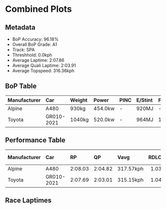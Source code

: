 # Combined Plots

## Metadata

- BoP Accuracy: 96.18%
- Overall BoP Grade: A1
- Track: SPA
- Threshhold: 0.0kph
- Average Laptime: 2:07.86
- Average Quali Laptime: 2:03.91
- Average Topspeed: 316.36kph

## BoP Table
| Manufacturer   | Car        | Weight   | Power   | PINC   | E/Stint   | FDS    | RDP    | QDP     | TDP    |
|:---------------|:-----------|:---------|:--------|:-------|:----------|:-------|:-------|:--------|:-------|
| Alpine         | A480       | 930kg    | 454.0kw | -      | 920MJ     | -      | 52.47% | 100.00% | 52.94% |
| Toyota         | GR010-2021 | 1040kg   | 520.0kw | -      | 964MJ     | 150kph | 53.87% | 33.33%  | 40.30% |

## Performance Table
| Manufacturer   | Car        | RP      | QP      | Vavg      |   RDLC | BOP-Grade   | Match   |
|:---------------|:-----------|:--------|:--------|:----------|-------:|:------------|:--------|
| Alpine         | A480       | 2:08.03 | 2:04.82 | 317.57kph |   1.03 | +A2         | 92.94%  |
| Toyota         | GR010-2021 | 2:07.69 | 2:03.01 | 315.15kph |   1.04 | ~A1         | 99.43%  |

## Race Laptimes
<div>                        <script type="text/javascript">window.PlotlyConfig = {MathJaxConfig: 'local'};</script>
        <script charset="utf-8" src="https://cdn.plot.ly/plotly-3.0.1.min.js"></script>                <div id="b979cd6a-31c7-45ff-bd62-7aa6835cbcfc" class="plotly-graph-div" style="height:100%; width:100%;"></div>            <script type="text/javascript">                window.PLOTLYENV=window.PLOTLYENV || {};                                if (document.getElementById("b979cd6a-31c7-45ff-bd62-7aa6835cbcfc")) {                    Plotly.newPlot(                        "b979cd6a-31c7-45ff-bd62-7aa6835cbcfc",                        [{"box":{"visible":true},"line":{"color":"rgb(128,181,255)"},"name":"A480","points":false,"y":[127.22076384513527,126.32719652421761,126.3948451236543,126.90069509854668,127.74579775121116,127.68016851295168,127.75993327945166,127.5367938693694,127.92854993774912,128.67369421214147,127.84676581007191,127.84171740712888,128.45156448264783,127.68925563824915,128.85947544044524,127.74175902885673,127.39442890637575,128.26679293493265,128.80394300807183,128.0073050236605,128.89582394163511,127.97903396717949,127.89422079773648,128.289005907882,128.31121888083138,128.180970084901,127.78820433593268,128.2859768661162,126.18887028357838,126.60687804726189,127.3590900857745,127.31365445928715,128.52123244326174,127.54285195290105,127.38736114225549,128.5949391262301,128.71610079686297,127.57213268997067,127.69329436060357,128.22842507256556,128.55455190268577,128.22741539197696,128.72316856098325,127.86090133831243,127.34495455753398,127.68622659648332,127.98913077306557,128.8372624674959,128.528300207382,128.44853544088198,128.90087234457818,128.75345897864148,128.62220050212247,128.67470389273007,128.58787136210984,128.0749536230972,128.55051318033134,128.4121869396921,126.03035043116701,127.1197957862745,127.54689067525548,128.3162672837744,128.93621116517943,128.8675528851541,128.82918502278702,128.98265647225537,128.15370870900858,128.10625372134405,128.18197976548961,128.80192364689464,128.75547833981867,128.2920349496478,127.26115106867955,126.9431016832682,127.73267190355926,128.74033313098957,127.48429047876182,127.86695942184407,127.88311431126178,128.45661288559086,128.60402625152756,128.0577890530909,128.21529922491365,128.91702723399587,128.4929613867807],"type":"violin"},{"box":{"visible":true},"line":{"color":"rgb(166,8,0)"},"name":"GR010-2021","points":false,"y":[126.56548114312898,126.26358664713533,126.46956148721127,127.07032143743274,126.84213362440744,126.94714040562262,127.4287580463884,127.95985003599596,128.25871549022378,127.46207750581245,127.15210556510993,128.3667513132048,127.7094492500213,127.70843956943268,127.0783988821416,127.28942212516057,127.6286748029327,127.89523047832508,128.17188295960352,128.16986359842633,127.74074934826812,128.14966998665417,128.5585906250402,128.48387426148324,128.74841057569841,128.68076197626172,127.53275514701498,127.01276964388211,126.71996227318593,127.81748507300229,127.55496811996434,126.89160797324921,126.83809490205302,127.47419367287574,127.11373770274285,127.27831563868588,128.09514723486936,127.856862615958,127.94167578540102,127.61756831645802,127.80637858652761,128.55152286091996,127.35606104400867,127.24196713749602,127.45097101933777,127.62261671940105,128.58181327857818,128.0042759818947,128.52628084620477,128.14361190312252,128.07798266486304,128.58888104269843,128.63532634977437,128.10423436016683,128.44247735735036,128.13957318076808,128.39300300850857,128.0608180948567,128.41622566204654,128.43137087087567,126.81588192910364,126.59981028314164,126.8502110691163,126.72097195377454,126.94714040562262,127.47924207581879,127.15008620393273,127.1995605527745,128.11635052723014,127.30557701457828,127.78921401652129,128.22741539197696,126.31810939892014,127.41058379579346,127.59939406586308,127.27124787456563,127.6418006505846,127.45097101933777,128.20116369667315,128.44550639911617,127.8457561294833,128.18601848784402,127.98913077306557,128.40410949498326,128.1951056131415,128.21630890550225,128.30415111671113,128.67167485096425,126.51600679428721,126.24036399359736,127.02084708859097,128.36069322967313,127.93460802128077,128.45560320500226,127.73973966767952,126.2332962294771,126.40393224895179,126.64423622904037,126.66442984081252,127.02690517212261,126.9713727397492,127.4287580463884,127.60141342704028,128.3415092984896,128.30516079729972,127.1470571621669,127.68622659648332,127.12989259216059,127.78315593298963,127.06022463154666,127.16321205158464,128.44449671852755,127.36009976636309,126.9188693491416,127.81445603123647,128.10726340193267,128.00124694012885,128.64340379448325,128.2920349496478,128.56868743092627,127.69531372178079,127.14099907863526,127.45400006110359,127.28235436104032,127.75993327945166,127.25105426279349,127.2672091522112,126.74419460731251,127.26317042985677,127.26115106867955,127.63170384469852,127.00065347681883,127.74478807062255,127.22379288690108,127.2258122480783,128.50103883148958,127.16826045452767,127.48429047876182,128.55354222209718,128.49901947031236,128.71912983862882,128.56868743092627,128.43036119028704,128.3808868414453,128.44853544088198,128.24155092021746,127.28740276398337,127.00267283799603,128.01437278778076,128.05677937250226,128.4747871361858,127.4560194222808,127.42572900462258,127.98610173129975,127.96388875835038,128.4495451214706,127.95480163305291,128.16279583430605,128.6504715586035,125.1297153461291,127.13797003686943,126.60182964431885,127.04306006154033,127.18239598276817,128.5969584874073,127.72964286179344,127.98206300894532,128.1971249743187,128.24256060080606,128.6110940156478,128.12442797193899,128.65451028095794,127.90128856185672,128.73629440863513],"type":"violin"}],                        {"template":{"data":{"histogram2dcontour":[{"type":"histogram2dcontour","colorbar":{"outlinewidth":0,"ticks":""},"colorscale":[[0.0,"#0d0887"],[0.1111111111111111,"#46039f"],[0.2222222222222222,"#7201a8"],[0.3333333333333333,"#9c179e"],[0.4444444444444444,"#bd3786"],[0.5555555555555556,"#d8576b"],[0.6666666666666666,"#ed7953"],[0.7777777777777778,"#fb9f3a"],[0.8888888888888888,"#fdca26"],[1.0,"#f0f921"]]}],"choropleth":[{"type":"choropleth","colorbar":{"outlinewidth":0,"ticks":""}}],"histogram2d":[{"type":"histogram2d","colorbar":{"outlinewidth":0,"ticks":""},"colorscale":[[0.0,"#0d0887"],[0.1111111111111111,"#46039f"],[0.2222222222222222,"#7201a8"],[0.3333333333333333,"#9c179e"],[0.4444444444444444,"#bd3786"],[0.5555555555555556,"#d8576b"],[0.6666666666666666,"#ed7953"],[0.7777777777777778,"#fb9f3a"],[0.8888888888888888,"#fdca26"],[1.0,"#f0f921"]]}],"heatmap":[{"type":"heatmap","colorbar":{"outlinewidth":0,"ticks":""},"colorscale":[[0.0,"#0d0887"],[0.1111111111111111,"#46039f"],[0.2222222222222222,"#7201a8"],[0.3333333333333333,"#9c179e"],[0.4444444444444444,"#bd3786"],[0.5555555555555556,"#d8576b"],[0.6666666666666666,"#ed7953"],[0.7777777777777778,"#fb9f3a"],[0.8888888888888888,"#fdca26"],[1.0,"#f0f921"]]}],"contourcarpet":[{"type":"contourcarpet","colorbar":{"outlinewidth":0,"ticks":""}}],"contour":[{"type":"contour","colorbar":{"outlinewidth":0,"ticks":""},"colorscale":[[0.0,"#0d0887"],[0.1111111111111111,"#46039f"],[0.2222222222222222,"#7201a8"],[0.3333333333333333,"#9c179e"],[0.4444444444444444,"#bd3786"],[0.5555555555555556,"#d8576b"],[0.6666666666666666,"#ed7953"],[0.7777777777777778,"#fb9f3a"],[0.8888888888888888,"#fdca26"],[1.0,"#f0f921"]]}],"surface":[{"type":"surface","colorbar":{"outlinewidth":0,"ticks":""},"colorscale":[[0.0,"#0d0887"],[0.1111111111111111,"#46039f"],[0.2222222222222222,"#7201a8"],[0.3333333333333333,"#9c179e"],[0.4444444444444444,"#bd3786"],[0.5555555555555556,"#d8576b"],[0.6666666666666666,"#ed7953"],[0.7777777777777778,"#fb9f3a"],[0.8888888888888888,"#fdca26"],[1.0,"#f0f921"]]}],"mesh3d":[{"type":"mesh3d","colorbar":{"outlinewidth":0,"ticks":""}}],"scatter":[{"fillpattern":{"fillmode":"overlay","size":10,"solidity":0.2},"type":"scatter"}],"parcoords":[{"type":"parcoords","line":{"colorbar":{"outlinewidth":0,"ticks":""}}}],"scatterpolargl":[{"type":"scatterpolargl","marker":{"colorbar":{"outlinewidth":0,"ticks":""}}}],"bar":[{"error_x":{"color":"#2a3f5f"},"error_y":{"color":"#2a3f5f"},"marker":{"line":{"color":"#E5ECF6","width":0.5},"pattern":{"fillmode":"overlay","size":10,"solidity":0.2}},"type":"bar"}],"scattergeo":[{"type":"scattergeo","marker":{"colorbar":{"outlinewidth":0,"ticks":""}}}],"scatterpolar":[{"type":"scatterpolar","marker":{"colorbar":{"outlinewidth":0,"ticks":""}}}],"histogram":[{"marker":{"pattern":{"fillmode":"overlay","size":10,"solidity":0.2}},"type":"histogram"}],"scattergl":[{"type":"scattergl","marker":{"colorbar":{"outlinewidth":0,"ticks":""}}}],"scatter3d":[{"type":"scatter3d","line":{"colorbar":{"outlinewidth":0,"ticks":""}},"marker":{"colorbar":{"outlinewidth":0,"ticks":""}}}],"scattermap":[{"type":"scattermap","marker":{"colorbar":{"outlinewidth":0,"ticks":""}}}],"scattermapbox":[{"type":"scattermapbox","marker":{"colorbar":{"outlinewidth":0,"ticks":""}}}],"scatterternary":[{"type":"scatterternary","marker":{"colorbar":{"outlinewidth":0,"ticks":""}}}],"scattercarpet":[{"type":"scattercarpet","marker":{"colorbar":{"outlinewidth":0,"ticks":""}}}],"carpet":[{"aaxis":{"endlinecolor":"#2a3f5f","gridcolor":"white","linecolor":"white","minorgridcolor":"white","startlinecolor":"#2a3f5f"},"baxis":{"endlinecolor":"#2a3f5f","gridcolor":"white","linecolor":"white","minorgridcolor":"white","startlinecolor":"#2a3f5f"},"type":"carpet"}],"table":[{"cells":{"fill":{"color":"#EBF0F8"},"line":{"color":"white"}},"header":{"fill":{"color":"#C8D4E3"},"line":{"color":"white"}},"type":"table"}],"barpolar":[{"marker":{"line":{"color":"#E5ECF6","width":0.5},"pattern":{"fillmode":"overlay","size":10,"solidity":0.2}},"type":"barpolar"}],"pie":[{"automargin":true,"type":"pie"}]},"layout":{"autotypenumbers":"strict","colorway":["#636efa","#EF553B","#00cc96","#ab63fa","#FFA15A","#19d3f3","#FF6692","#B6E880","#FF97FF","#FECB52"],"font":{"color":"#2a3f5f"},"hovermode":"closest","hoverlabel":{"align":"left"},"paper_bgcolor":"white","plot_bgcolor":"#E5ECF6","polar":{"bgcolor":"#E5ECF6","angularaxis":{"gridcolor":"white","linecolor":"white","ticks":""},"radialaxis":{"gridcolor":"white","linecolor":"white","ticks":""}},"ternary":{"bgcolor":"#E5ECF6","aaxis":{"gridcolor":"white","linecolor":"white","ticks":""},"baxis":{"gridcolor":"white","linecolor":"white","ticks":""},"caxis":{"gridcolor":"white","linecolor":"white","ticks":""}},"coloraxis":{"colorbar":{"outlinewidth":0,"ticks":""}},"colorscale":{"sequential":[[0.0,"#0d0887"],[0.1111111111111111,"#46039f"],[0.2222222222222222,"#7201a8"],[0.3333333333333333,"#9c179e"],[0.4444444444444444,"#bd3786"],[0.5555555555555556,"#d8576b"],[0.6666666666666666,"#ed7953"],[0.7777777777777778,"#fb9f3a"],[0.8888888888888888,"#fdca26"],[1.0,"#f0f921"]],"sequentialminus":[[0.0,"#0d0887"],[0.1111111111111111,"#46039f"],[0.2222222222222222,"#7201a8"],[0.3333333333333333,"#9c179e"],[0.4444444444444444,"#bd3786"],[0.5555555555555556,"#d8576b"],[0.6666666666666666,"#ed7953"],[0.7777777777777778,"#fb9f3a"],[0.8888888888888888,"#fdca26"],[1.0,"#f0f921"]],"diverging":[[0,"#8e0152"],[0.1,"#c51b7d"],[0.2,"#de77ae"],[0.3,"#f1b6da"],[0.4,"#fde0ef"],[0.5,"#f7f7f7"],[0.6,"#e6f5d0"],[0.7,"#b8e186"],[0.8,"#7fbc41"],[0.9,"#4d9221"],[1,"#276419"]]},"xaxis":{"gridcolor":"white","linecolor":"white","ticks":"","title":{"standoff":15},"zerolinecolor":"white","automargin":true,"zerolinewidth":2},"yaxis":{"gridcolor":"white","linecolor":"white","ticks":"","title":{"standoff":15},"zerolinecolor":"white","automargin":true,"zerolinewidth":2},"scene":{"xaxis":{"backgroundcolor":"#E5ECF6","gridcolor":"white","linecolor":"white","showbackground":true,"ticks":"","zerolinecolor":"white","gridwidth":2},"yaxis":{"backgroundcolor":"#E5ECF6","gridcolor":"white","linecolor":"white","showbackground":true,"ticks":"","zerolinecolor":"white","gridwidth":2},"zaxis":{"backgroundcolor":"#E5ECF6","gridcolor":"white","linecolor":"white","showbackground":true,"ticks":"","zerolinecolor":"white","gridwidth":2}},"shapedefaults":{"line":{"color":"#2a3f5f"}},"annotationdefaults":{"arrowcolor":"#2a3f5f","arrowhead":0,"arrowwidth":1},"geo":{"bgcolor":"white","landcolor":"#E5ECF6","subunitcolor":"white","showland":true,"showlakes":true,"lakecolor":"white"},"title":{"x":0.05},"mapbox":{"style":"light"}}},"xaxis":{"showticklabels":false,"title":{}}},                        {"responsive": true}                    )                };            </script>        </div>

## Quali Laptimes
<div>                        <script type="text/javascript">window.PlotlyConfig = {MathJaxConfig: 'local'};</script>
        <script charset="utf-8" src="https://cdn.plot.ly/plotly-3.0.1.min.js"></script>                <div id="828a1e80-a9ad-4364-a768-5d03337b4fa9" class="plotly-graph-div" style="height:100%; width:100%;"></div>            <script type="text/javascript">                window.PLOTLYENV=window.PLOTLYENV || {};                                if (document.getElementById("828a1e80-a9ad-4364-a768-5d03337b4fa9")) {                    Plotly.newPlot(                        "828a1e80-a9ad-4364-a768-5d03337b4fa9",                        [{"box":{"visible":true},"line":{"color":"rgb(128,181,255)"},"name":"A480","points":false,"y":[122.65199999999999],"type":"violin"},{"box":{"visible":true},"line":{"color":"rgb(166,8,0)"},"name":"GR010-2021","points":false,"y":[120.747],"type":"violin"}],                        {"template":{"data":{"histogram2dcontour":[{"type":"histogram2dcontour","colorbar":{"outlinewidth":0,"ticks":""},"colorscale":[[0.0,"#0d0887"],[0.1111111111111111,"#46039f"],[0.2222222222222222,"#7201a8"],[0.3333333333333333,"#9c179e"],[0.4444444444444444,"#bd3786"],[0.5555555555555556,"#d8576b"],[0.6666666666666666,"#ed7953"],[0.7777777777777778,"#fb9f3a"],[0.8888888888888888,"#fdca26"],[1.0,"#f0f921"]]}],"choropleth":[{"type":"choropleth","colorbar":{"outlinewidth":0,"ticks":""}}],"histogram2d":[{"type":"histogram2d","colorbar":{"outlinewidth":0,"ticks":""},"colorscale":[[0.0,"#0d0887"],[0.1111111111111111,"#46039f"],[0.2222222222222222,"#7201a8"],[0.3333333333333333,"#9c179e"],[0.4444444444444444,"#bd3786"],[0.5555555555555556,"#d8576b"],[0.6666666666666666,"#ed7953"],[0.7777777777777778,"#fb9f3a"],[0.8888888888888888,"#fdca26"],[1.0,"#f0f921"]]}],"heatmap":[{"type":"heatmap","colorbar":{"outlinewidth":0,"ticks":""},"colorscale":[[0.0,"#0d0887"],[0.1111111111111111,"#46039f"],[0.2222222222222222,"#7201a8"],[0.3333333333333333,"#9c179e"],[0.4444444444444444,"#bd3786"],[0.5555555555555556,"#d8576b"],[0.6666666666666666,"#ed7953"],[0.7777777777777778,"#fb9f3a"],[0.8888888888888888,"#fdca26"],[1.0,"#f0f921"]]}],"contourcarpet":[{"type":"contourcarpet","colorbar":{"outlinewidth":0,"ticks":""}}],"contour":[{"type":"contour","colorbar":{"outlinewidth":0,"ticks":""},"colorscale":[[0.0,"#0d0887"],[0.1111111111111111,"#46039f"],[0.2222222222222222,"#7201a8"],[0.3333333333333333,"#9c179e"],[0.4444444444444444,"#bd3786"],[0.5555555555555556,"#d8576b"],[0.6666666666666666,"#ed7953"],[0.7777777777777778,"#fb9f3a"],[0.8888888888888888,"#fdca26"],[1.0,"#f0f921"]]}],"surface":[{"type":"surface","colorbar":{"outlinewidth":0,"ticks":""},"colorscale":[[0.0,"#0d0887"],[0.1111111111111111,"#46039f"],[0.2222222222222222,"#7201a8"],[0.3333333333333333,"#9c179e"],[0.4444444444444444,"#bd3786"],[0.5555555555555556,"#d8576b"],[0.6666666666666666,"#ed7953"],[0.7777777777777778,"#fb9f3a"],[0.8888888888888888,"#fdca26"],[1.0,"#f0f921"]]}],"mesh3d":[{"type":"mesh3d","colorbar":{"outlinewidth":0,"ticks":""}}],"scatter":[{"fillpattern":{"fillmode":"overlay","size":10,"solidity":0.2},"type":"scatter"}],"parcoords":[{"type":"parcoords","line":{"colorbar":{"outlinewidth":0,"ticks":""}}}],"scatterpolargl":[{"type":"scatterpolargl","marker":{"colorbar":{"outlinewidth":0,"ticks":""}}}],"bar":[{"error_x":{"color":"#2a3f5f"},"error_y":{"color":"#2a3f5f"},"marker":{"line":{"color":"#E5ECF6","width":0.5},"pattern":{"fillmode":"overlay","size":10,"solidity":0.2}},"type":"bar"}],"scattergeo":[{"type":"scattergeo","marker":{"colorbar":{"outlinewidth":0,"ticks":""}}}],"scatterpolar":[{"type":"scatterpolar","marker":{"colorbar":{"outlinewidth":0,"ticks":""}}}],"histogram":[{"marker":{"pattern":{"fillmode":"overlay","size":10,"solidity":0.2}},"type":"histogram"}],"scattergl":[{"type":"scattergl","marker":{"colorbar":{"outlinewidth":0,"ticks":""}}}],"scatter3d":[{"type":"scatter3d","line":{"colorbar":{"outlinewidth":0,"ticks":""}},"marker":{"colorbar":{"outlinewidth":0,"ticks":""}}}],"scattermap":[{"type":"scattermap","marker":{"colorbar":{"outlinewidth":0,"ticks":""}}}],"scattermapbox":[{"type":"scattermapbox","marker":{"colorbar":{"outlinewidth":0,"ticks":""}}}],"scatterternary":[{"type":"scatterternary","marker":{"colorbar":{"outlinewidth":0,"ticks":""}}}],"scattercarpet":[{"type":"scattercarpet","marker":{"colorbar":{"outlinewidth":0,"ticks":""}}}],"carpet":[{"aaxis":{"endlinecolor":"#2a3f5f","gridcolor":"white","linecolor":"white","minorgridcolor":"white","startlinecolor":"#2a3f5f"},"baxis":{"endlinecolor":"#2a3f5f","gridcolor":"white","linecolor":"white","minorgridcolor":"white","startlinecolor":"#2a3f5f"},"type":"carpet"}],"table":[{"cells":{"fill":{"color":"#EBF0F8"},"line":{"color":"white"}},"header":{"fill":{"color":"#C8D4E3"},"line":{"color":"white"}},"type":"table"}],"barpolar":[{"marker":{"line":{"color":"#E5ECF6","width":0.5},"pattern":{"fillmode":"overlay","size":10,"solidity":0.2}},"type":"barpolar"}],"pie":[{"automargin":true,"type":"pie"}]},"layout":{"autotypenumbers":"strict","colorway":["#636efa","#EF553B","#00cc96","#ab63fa","#FFA15A","#19d3f3","#FF6692","#B6E880","#FF97FF","#FECB52"],"font":{"color":"#2a3f5f"},"hovermode":"closest","hoverlabel":{"align":"left"},"paper_bgcolor":"white","plot_bgcolor":"#E5ECF6","polar":{"bgcolor":"#E5ECF6","angularaxis":{"gridcolor":"white","linecolor":"white","ticks":""},"radialaxis":{"gridcolor":"white","linecolor":"white","ticks":""}},"ternary":{"bgcolor":"#E5ECF6","aaxis":{"gridcolor":"white","linecolor":"white","ticks":""},"baxis":{"gridcolor":"white","linecolor":"white","ticks":""},"caxis":{"gridcolor":"white","linecolor":"white","ticks":""}},"coloraxis":{"colorbar":{"outlinewidth":0,"ticks":""}},"colorscale":{"sequential":[[0.0,"#0d0887"],[0.1111111111111111,"#46039f"],[0.2222222222222222,"#7201a8"],[0.3333333333333333,"#9c179e"],[0.4444444444444444,"#bd3786"],[0.5555555555555556,"#d8576b"],[0.6666666666666666,"#ed7953"],[0.7777777777777778,"#fb9f3a"],[0.8888888888888888,"#fdca26"],[1.0,"#f0f921"]],"sequentialminus":[[0.0,"#0d0887"],[0.1111111111111111,"#46039f"],[0.2222222222222222,"#7201a8"],[0.3333333333333333,"#9c179e"],[0.4444444444444444,"#bd3786"],[0.5555555555555556,"#d8576b"],[0.6666666666666666,"#ed7953"],[0.7777777777777778,"#fb9f3a"],[0.8888888888888888,"#fdca26"],[1.0,"#f0f921"]],"diverging":[[0,"#8e0152"],[0.1,"#c51b7d"],[0.2,"#de77ae"],[0.3,"#f1b6da"],[0.4,"#fde0ef"],[0.5,"#f7f7f7"],[0.6,"#e6f5d0"],[0.7,"#b8e186"],[0.8,"#7fbc41"],[0.9,"#4d9221"],[1,"#276419"]]},"xaxis":{"gridcolor":"white","linecolor":"white","ticks":"","title":{"standoff":15},"zerolinecolor":"white","automargin":true,"zerolinewidth":2},"yaxis":{"gridcolor":"white","linecolor":"white","ticks":"","title":{"standoff":15},"zerolinecolor":"white","automargin":true,"zerolinewidth":2},"scene":{"xaxis":{"backgroundcolor":"#E5ECF6","gridcolor":"white","linecolor":"white","showbackground":true,"ticks":"","zerolinecolor":"white","gridwidth":2},"yaxis":{"backgroundcolor":"#E5ECF6","gridcolor":"white","linecolor":"white","showbackground":true,"ticks":"","zerolinecolor":"white","gridwidth":2},"zaxis":{"backgroundcolor":"#E5ECF6","gridcolor":"white","linecolor":"white","showbackground":true,"ticks":"","zerolinecolor":"white","gridwidth":2}},"shapedefaults":{"line":{"color":"#2a3f5f"}},"annotationdefaults":{"arrowcolor":"#2a3f5f","arrowhead":0,"arrowwidth":1},"geo":{"bgcolor":"white","landcolor":"#E5ECF6","subunitcolor":"white","showland":true,"showlakes":true,"lakecolor":"white"},"title":{"x":0.05},"mapbox":{"style":"light"}}},"xaxis":{"showticklabels":false,"title":{}}},                        {"responsive": true}                    )                };            </script>        </div>

## Topspeeds
<div>                        <script type="text/javascript">window.PlotlyConfig = {MathJaxConfig: 'local'};</script>
        <script charset="utf-8" src="https://cdn.plot.ly/plotly-3.0.1.min.js"></script>                <div id="477e63cd-111e-458c-8792-c88acf3ab459" class="plotly-graph-div" style="height:100%; width:100%;"></div>            <script type="text/javascript">                window.PLOTLYENV=window.PLOTLYENV || {};                                if (document.getElementById("477e63cd-111e-458c-8792-c88acf3ab459")) {                    Plotly.newPlot(                        "477e63cd-111e-458c-8792-c88acf3ab459",                        [{"box":{"visible":true},"line":{"color":"rgb(128,181,255)"},"name":"A480","points":false,"y":[317.5947819258335,315.84068468972595,319.4520613523004,316.76932440295934,316.76932440295934,318.52342163906695,315.84068468972595,314.9120449764925,316.76932440295934,317.5947819258335,320.3807010655338,316.76932440295934,318.52342163906695,314.9120449764925,318.52342163906695,316.76932440295934,320.3807010655338,317.5947819258335,317.5947819258335,316.76932440295934,315.84068468972595,315.84068468972595,317.5947819258335,319.4520613523004,318.52342163906695,316.76932440295934,317.5947819258335,318.52342163906695,318.52342163906695,317.5947819258335,319.4520613523004,319.4520613523004,316.76932440295934,314.9120449764925,316.76932440295934,318.52342163906695,317.5947819258335,318.52342163906695,317.5947819258335,316.76932440295934,315.84068468972595,317.5947819258335,320.3807010655338,317.5947819258335,316.76932440295934,317.5947819258335,316.76932440295934,317.5947819258335,318.52342163906695,319.4520613523004,318.52342163906695,318.52342163906695,317.5947819258335,317.5947819258335,317.5947819258335,317.5947819258335,317.5947819258335,315.84068468972595,319.4520613523004,316.76932440295934,318.52342163906695,317.5947819258335,316.76932440295934,317.5947819258335,314.9120449764925,318.52342163906695,314.9120449764925,317.5947819258335,318.52342163906695,317.5947819258335,317.5947819258335,315.84068468972595,316.76932440295934,316.76932440295934,316.76932440295934,318.52342163906695,320.3807010655338,318.52342163906695,319.4520613523004,319.4520613523004,320.3807010655338,321.3093407787672,315.84068468972595,317.5947819258335,318.52342163906695,316.76932440295934,315.84068468972595,314.9120449764925,314.9120449764925,316.76932440295934],"type":"violin"},{"box":{"visible":true},"line":{"color":"rgb(166,8,0)"},"name":"GR010-2021","points":false,"y":[312.3324902175107,312.3324902175107,314.9120449764925,314.0865874536183,314.9120449764925,312.3324902175107,314.0865874536183,314.9120449764925,315.84068468972595,314.0865874536183,316.76932440295934,317.5947819258335,317.5947819258335,317.5947819258335,318.52342163906695,317.5947819258335,314.9120449764925,316.76932440295934,315.84068468972595,315.84068468972595,316.76932440295934,314.9120449764925,313.1579477403849,314.9120449764925,314.9120449764925,315.84068468972595,315.84068468972595,314.9120449764925,315.84068468972595,316.76932440295934,312.3324902175107,314.0865874536183,315.84068468972595,314.9120449764925,314.9120449764925,312.3324902175107,314.9120449764925,313.1579477403849,314.0865874536183,314.0865874536183,314.0865874536183,314.0865874536183,316.76932440295934,315.84068468972595,315.84068468972595,315.84068468972595,317.5947819258335,316.76932440295934,313.1579477403849,317.5947819258335,314.9120449764925,314.9120449764925,313.1579477403849,313.1579477403849,315.84068468972595,314.0865874536183,315.84068468972595,312.3324902175107,312.3324902175107,316.76932440295934,314.9120449764925,318.52342163906695,315.84068468972595,315.84068468972595,315.84068468972595,312.3324902175107,314.0865874536183,314.9120449764925,317.5947819258335,314.0865874536183,316.76932440295934,317.5947819258335,312.3324902175107,312.3324902175107,312.3324902175107,314.0865874536183,317.5947819258335,314.9120449764925,314.0865874536183,314.0865874536183,314.9120449764925,313.1579477403849,314.0865874536183,318.52342163906695,314.0865874536183,312.3324902175107,314.0865874536183,315.84068468972595,314.0865874536183,314.9120449764925,316.76932440295934,313.1579477403849,314.0865874536183,313.1579477403849,317.5947819258335,315.84068468972595,314.9120449764925,315.84068468972595,312.3324902175107,314.0865874536183,312.3324902175107,313.1579477403849,313.1579477403849,313.1579477403849,313.1579477403849,312.3324902175107,312.3324902175107,314.0865874536183,314.0865874536183,315.84068468972595,317.5947819258335,317.5947819258335,316.76932440295934,317.5947819258335,314.9120449764925,315.84068468972595,315.84068468972595,316.76932440295934,316.76932440295934,314.0865874536183,315.84068468972595,318.52342163906695,312.3324902175107,316.76932440295934,314.9120449764925,313.1579477403849,317.5947819258335,317.5947819258335,318.52342163906695,318.52342163906695,313.1579477403849,317.5947819258335,317.5947819258335,318.52342163906695,318.52342163906695],"type":"violin"}],                        {"template":{"data":{"histogram2dcontour":[{"type":"histogram2dcontour","colorbar":{"outlinewidth":0,"ticks":""},"colorscale":[[0.0,"#0d0887"],[0.1111111111111111,"#46039f"],[0.2222222222222222,"#7201a8"],[0.3333333333333333,"#9c179e"],[0.4444444444444444,"#bd3786"],[0.5555555555555556,"#d8576b"],[0.6666666666666666,"#ed7953"],[0.7777777777777778,"#fb9f3a"],[0.8888888888888888,"#fdca26"],[1.0,"#f0f921"]]}],"choropleth":[{"type":"choropleth","colorbar":{"outlinewidth":0,"ticks":""}}],"histogram2d":[{"type":"histogram2d","colorbar":{"outlinewidth":0,"ticks":""},"colorscale":[[0.0,"#0d0887"],[0.1111111111111111,"#46039f"],[0.2222222222222222,"#7201a8"],[0.3333333333333333,"#9c179e"],[0.4444444444444444,"#bd3786"],[0.5555555555555556,"#d8576b"],[0.6666666666666666,"#ed7953"],[0.7777777777777778,"#fb9f3a"],[0.8888888888888888,"#fdca26"],[1.0,"#f0f921"]]}],"heatmap":[{"type":"heatmap","colorbar":{"outlinewidth":0,"ticks":""},"colorscale":[[0.0,"#0d0887"],[0.1111111111111111,"#46039f"],[0.2222222222222222,"#7201a8"],[0.3333333333333333,"#9c179e"],[0.4444444444444444,"#bd3786"],[0.5555555555555556,"#d8576b"],[0.6666666666666666,"#ed7953"],[0.7777777777777778,"#fb9f3a"],[0.8888888888888888,"#fdca26"],[1.0,"#f0f921"]]}],"contourcarpet":[{"type":"contourcarpet","colorbar":{"outlinewidth":0,"ticks":""}}],"contour":[{"type":"contour","colorbar":{"outlinewidth":0,"ticks":""},"colorscale":[[0.0,"#0d0887"],[0.1111111111111111,"#46039f"],[0.2222222222222222,"#7201a8"],[0.3333333333333333,"#9c179e"],[0.4444444444444444,"#bd3786"],[0.5555555555555556,"#d8576b"],[0.6666666666666666,"#ed7953"],[0.7777777777777778,"#fb9f3a"],[0.8888888888888888,"#fdca26"],[1.0,"#f0f921"]]}],"surface":[{"type":"surface","colorbar":{"outlinewidth":0,"ticks":""},"colorscale":[[0.0,"#0d0887"],[0.1111111111111111,"#46039f"],[0.2222222222222222,"#7201a8"],[0.3333333333333333,"#9c179e"],[0.4444444444444444,"#bd3786"],[0.5555555555555556,"#d8576b"],[0.6666666666666666,"#ed7953"],[0.7777777777777778,"#fb9f3a"],[0.8888888888888888,"#fdca26"],[1.0,"#f0f921"]]}],"mesh3d":[{"type":"mesh3d","colorbar":{"outlinewidth":0,"ticks":""}}],"scatter":[{"fillpattern":{"fillmode":"overlay","size":10,"solidity":0.2},"type":"scatter"}],"parcoords":[{"type":"parcoords","line":{"colorbar":{"outlinewidth":0,"ticks":""}}}],"scatterpolargl":[{"type":"scatterpolargl","marker":{"colorbar":{"outlinewidth":0,"ticks":""}}}],"bar":[{"error_x":{"color":"#2a3f5f"},"error_y":{"color":"#2a3f5f"},"marker":{"line":{"color":"#E5ECF6","width":0.5},"pattern":{"fillmode":"overlay","size":10,"solidity":0.2}},"type":"bar"}],"scattergeo":[{"type":"scattergeo","marker":{"colorbar":{"outlinewidth":0,"ticks":""}}}],"scatterpolar":[{"type":"scatterpolar","marker":{"colorbar":{"outlinewidth":0,"ticks":""}}}],"histogram":[{"marker":{"pattern":{"fillmode":"overlay","size":10,"solidity":0.2}},"type":"histogram"}],"scattergl":[{"type":"scattergl","marker":{"colorbar":{"outlinewidth":0,"ticks":""}}}],"scatter3d":[{"type":"scatter3d","line":{"colorbar":{"outlinewidth":0,"ticks":""}},"marker":{"colorbar":{"outlinewidth":0,"ticks":""}}}],"scattermap":[{"type":"scattermap","marker":{"colorbar":{"outlinewidth":0,"ticks":""}}}],"scattermapbox":[{"type":"scattermapbox","marker":{"colorbar":{"outlinewidth":0,"ticks":""}}}],"scatterternary":[{"type":"scatterternary","marker":{"colorbar":{"outlinewidth":0,"ticks":""}}}],"scattercarpet":[{"type":"scattercarpet","marker":{"colorbar":{"outlinewidth":0,"ticks":""}}}],"carpet":[{"aaxis":{"endlinecolor":"#2a3f5f","gridcolor":"white","linecolor":"white","minorgridcolor":"white","startlinecolor":"#2a3f5f"},"baxis":{"endlinecolor":"#2a3f5f","gridcolor":"white","linecolor":"white","minorgridcolor":"white","startlinecolor":"#2a3f5f"},"type":"carpet"}],"table":[{"cells":{"fill":{"color":"#EBF0F8"},"line":{"color":"white"}},"header":{"fill":{"color":"#C8D4E3"},"line":{"color":"white"}},"type":"table"}],"barpolar":[{"marker":{"line":{"color":"#E5ECF6","width":0.5},"pattern":{"fillmode":"overlay","size":10,"solidity":0.2}},"type":"barpolar"}],"pie":[{"automargin":true,"type":"pie"}]},"layout":{"autotypenumbers":"strict","colorway":["#636efa","#EF553B","#00cc96","#ab63fa","#FFA15A","#19d3f3","#FF6692","#B6E880","#FF97FF","#FECB52"],"font":{"color":"#2a3f5f"},"hovermode":"closest","hoverlabel":{"align":"left"},"paper_bgcolor":"white","plot_bgcolor":"#E5ECF6","polar":{"bgcolor":"#E5ECF6","angularaxis":{"gridcolor":"white","linecolor":"white","ticks":""},"radialaxis":{"gridcolor":"white","linecolor":"white","ticks":""}},"ternary":{"bgcolor":"#E5ECF6","aaxis":{"gridcolor":"white","linecolor":"white","ticks":""},"baxis":{"gridcolor":"white","linecolor":"white","ticks":""},"caxis":{"gridcolor":"white","linecolor":"white","ticks":""}},"coloraxis":{"colorbar":{"outlinewidth":0,"ticks":""}},"colorscale":{"sequential":[[0.0,"#0d0887"],[0.1111111111111111,"#46039f"],[0.2222222222222222,"#7201a8"],[0.3333333333333333,"#9c179e"],[0.4444444444444444,"#bd3786"],[0.5555555555555556,"#d8576b"],[0.6666666666666666,"#ed7953"],[0.7777777777777778,"#fb9f3a"],[0.8888888888888888,"#fdca26"],[1.0,"#f0f921"]],"sequentialminus":[[0.0,"#0d0887"],[0.1111111111111111,"#46039f"],[0.2222222222222222,"#7201a8"],[0.3333333333333333,"#9c179e"],[0.4444444444444444,"#bd3786"],[0.5555555555555556,"#d8576b"],[0.6666666666666666,"#ed7953"],[0.7777777777777778,"#fb9f3a"],[0.8888888888888888,"#fdca26"],[1.0,"#f0f921"]],"diverging":[[0,"#8e0152"],[0.1,"#c51b7d"],[0.2,"#de77ae"],[0.3,"#f1b6da"],[0.4,"#fde0ef"],[0.5,"#f7f7f7"],[0.6,"#e6f5d0"],[0.7,"#b8e186"],[0.8,"#7fbc41"],[0.9,"#4d9221"],[1,"#276419"]]},"xaxis":{"gridcolor":"white","linecolor":"white","ticks":"","title":{"standoff":15},"zerolinecolor":"white","automargin":true,"zerolinewidth":2},"yaxis":{"gridcolor":"white","linecolor":"white","ticks":"","title":{"standoff":15},"zerolinecolor":"white","automargin":true,"zerolinewidth":2},"scene":{"xaxis":{"backgroundcolor":"#E5ECF6","gridcolor":"white","linecolor":"white","showbackground":true,"ticks":"","zerolinecolor":"white","gridwidth":2},"yaxis":{"backgroundcolor":"#E5ECF6","gridcolor":"white","linecolor":"white","showbackground":true,"ticks":"","zerolinecolor":"white","gridwidth":2},"zaxis":{"backgroundcolor":"#E5ECF6","gridcolor":"white","linecolor":"white","showbackground":true,"ticks":"","zerolinecolor":"white","gridwidth":2}},"shapedefaults":{"line":{"color":"#2a3f5f"}},"annotationdefaults":{"arrowcolor":"#2a3f5f","arrowhead":0,"arrowwidth":1},"geo":{"bgcolor":"white","landcolor":"#E5ECF6","subunitcolor":"white","showland":true,"showlakes":true,"lakecolor":"white"},"title":{"x":0.05},"mapbox":{"style":"light"}}},"xaxis":{"showticklabels":false,"title":{}}},                        {"responsive": true}                    )                };            </script>        </div>

## Laptimes Lineplot
<div>                        <script type="text/javascript">window.PlotlyConfig = {MathJaxConfig: 'local'};</script>
        <script charset="utf-8" src="https://cdn.plot.ly/plotly-3.0.1.min.js"></script>                <div id="a413aace-0ac2-4b77-b3c1-a7852abc0d4a" class="plotly-graph-div" style="height:100%; width:100%;"></div>            <script type="text/javascript">                window.PLOTLYENV=window.PLOTLYENV || {};                                if (document.getElementById("a413aace-0ac2-4b77-b3c1-a7852abc0d4a")) {                    Plotly.newPlot(                        "a413aace-0ac2-4b77-b3c1-a7852abc0d4a",                        [{"line":{"color":"rgb(128,181,255)"},"name":"A480","x":{"dtype":"f8","bdata":"AAAAAAAAAADDMAzDMAzzP8MwDMMwDANAJEmSJEmSDEDDMAzDMAwTQPQ8z\u002fM8zxdAJEmSJEmSHECrqqqqqqogQMMwDMMwDCNA27Zt27ZtJUD0PM\u002fzPM8nQAzDMAzDMCpAJEmSJEmSLEA9z\u002fM8z\u002fMuQKuqqqqqqjBAt23btm3bMUDDMAzDMAwzQM\u002fzPM\u002fzPDRA27Zt27ZtNUDoeZ7neZ42QPQ8z\u002fM8zzdAAAAAAAAAOUAMwzAMwzA6QBiGYRiGYTtAJEmSJEmSPEAxDMMwDMM9QD3P8zzP8z5AJUmSJEkSQECrqqqqqqpAQDEMwzAMQ0FAt23btm3bQUA9z\u002fM8z3NCQMMwDMMwDENASZIkSZKkQ0DP8zzP8zxEQFVVVVVV1URA27Zt27ZtRUBhGIZhGAZGQOh5nud5nkZAbtu2bds2R0D0PM\u002fzPM9HQHqe53meZ0hAAAAAAAAASUCGYRiGYZhJQAzDMAzDMEpAkiRJkiTJSkAYhmEYhmFLQJ7neZ7n+UtAJEmSJEmSTECrqqqqqipNQDEMwzAMw01At23btm1bTkA9z\u002fM8z\u002fNOQMMwDMMwjE9AJUmSJEkSUEDoeZ7neV5QQKuqqqqqqlBAbtu2bdv2UEAxDMMwDENRQPQ8z\u002fM8j1FAt23btm3bUUB6nud5nidSQD3P8zzPc1JAAAAAAADAUkDDMAzDMAxTQIZhGIZhWFNASZIkSZKkU0AMwzAMw\u002fBTQM\u002fzPM\u002fzPFRAkiRJkiSJVEBVVVVVVdVUQBiGYRiGIVVA27Zt27ZtVUCe53me57lVQGEYhmEYBlZAJUmSJElSVkDoeZ7neZ5WQKuqqqqq6lZAbtu2bds2V0AxDMMwDINXQPQ8z\u002fM8z1dAt23btm0bWEB6nud5nmdYQD3P8zzPs1hAAAAAAAAAWUA="},"y":[128.98265647225537,128.93621116517943,128.91702723399587,128.90087234457818,128.89582394163511,128.8675528851541,128.85947544044524,128.8372624674959,128.82918502278702,128.80394300807183,128.80192364689464,128.75547833981867,128.75345897864148,128.74033313098957,128.72316856098325,128.71610079686297,128.67470389273007,128.67369421214147,128.62220050212247,128.60402625152756,128.5949391262301,128.58787136210984,128.55455190268577,128.55051318033134,128.528300207382,128.52123244326174,128.4929613867807,128.45661288559086,128.45156448264783,128.44853544088198,128.4121869396921,128.3162672837744,128.31121888083138,128.2920349496478,128.289005907882,128.2859768661162,128.26679293493265,128.22842507256556,128.22741539197696,128.21529922491365,128.18197976548961,128.180970084901,128.15370870900858,128.10625372134405,128.0749536230972,128.0577890530909,128.0073050236605,127.98913077306557,127.97903396717949,127.92854993774912,127.89422079773648,127.88311431126178,127.86695942184407,127.86090133831243,127.84676581007191,127.84171740712888,127.78820433593268,127.75993327945166,127.74579775121116,127.74175902885673,127.73267190355926,127.69329436060357,127.68925563824915,127.68622659648332,127.68016851295168,127.57213268997067,127.54689067525548,127.54285195290105,127.5367938693694,127.48429047876182,127.39442890637575,127.38736114225549,127.3590900857745,127.34495455753398,127.31365445928715,127.26115106867955,127.22076384513527,127.1197957862745,126.9431016832682,126.90069509854668,126.60687804726189,126.3948451236543,126.32719652421761,126.18887028357838,126.03035043116701],"type":"scatter"},{"line":{"color":"rgb(166,8,0)"},"name":"GR010-2021","x":{"dtype":"f8","bdata":"AAAAAAAAAAD5uO+WQn\u002fiP\u002fm475ZCf\u002fI\u002fdpVn4uO++z\u002f5uO+WQn8CQDenqzwTHwdAdpVn4uO+C0DawRFEWi8QQPm475ZCfxJAGLDN6SrPFEA3p6s8Ex8XQFaeiY\u002f7bhlAdpVn4uO+G0CVjEU1zA4eQNrBEURaLyBAab2AbU5XIUD5uO+WQn8iQIm0XsA2pyNAGLDN6SrPJECoqzwTH\u002fclQDenqzwTHydAx6IaZgdHKEBWnomP+24pQOaZ+LjvlipAdpVn4uO+K0AFkdYL2OYsQJWMRTXMDi5AJIi0XsA2L0DawRFEWi8wQKI\u002fyVhUwzBAab2AbU5XMUAxOziCSOsxQPm475ZCfzJAwTanqzwTM0CJtF7ANqczQFAyFtUwOzRAGLDN6SrPNEDgLYX+JGM1QKirPBMf9zVAbyn0JxmLNkA3p6s8Ex83QP8kY1ENszdAx6IaZgdHOECPINJ6Ads4QFaeiY\u002f7bjlAHhxBpPUCOkDmmfi475Y6QK4XsM3pKjtAdpVn4uO+O0A9Ex\u002f33VI8QAWR1gvY5jxAzQ6OINJ6PUCVjEU1zA4+QFwK\u002fUnGoj5AJIi0XsA2P0DsBWxzuso\u002fQNrBEURaL0BAvoBtTld5QECiP8lYVMNAQIb+JGNRDUFAab2AbU5XQUBNfNx3S6FBQDE7OIJI60FAFfqTjEU1QkD5uO+WQn9CQN13S6E\u002fyUJAwTanqzwTQ0Cl9QK2OV1DQIm0XsA2p0NAbHO6yjPxQ0BQMhbVMDtEQDTxcd8thURAGLDN6SrPRED8bin0JxlFQOAthf4kY0VAxOzgCCKtRUCoqzwTH\u002fdFQIxqmB0cQUZAbyn0JxmLRkBT6E8yFtVGQDenqzwTH0dAG2YHRxBpR0D\u002fJGNRDbNHQOPjvlsK\u002fUdAx6IaZgdHSECrYXZwBJFIQI8g0noB20hAct8thf4kSUBWnomP+25JQDpd5Zn4uElAHhxBpPUCSkAC25yu8kxKQOaZ+LjvlkpAylhUw+zgSkCuF7DN6SpLQJLWC9jmdEtAdpVn4uO+S0BZVMPs4AhMQD0TH\u002ffdUkxAIdJ6AducTEAFkdYL2OZMQOlPMhbVME1AzQ6OINJ6TUCxzekqz8RNQJWMRTXMDk5AeUuhP8lYTkBcCv1JxqJOQEDJWFTD7E5AJIi0XsA2T0AIRxBpvYBPQOwFbHO6yk9AaOLjvlsKUEDawRFEWi9QQEyhP8lYVFBAvoBtTld5UEAwYJvTVZ5QQKI\u002fyVhUw1BAFB\u002f33VLoUECG\u002fiRjUQ1RQPfdUuhPMlFAab2AbU5XUUDbnK7yTHxRQE183HdLoVFAv1sK\u002fUnGUUAxOziCSOtRQKMaZgdHEFJAFfqTjEU1UkCH2cERRFpSQPm475ZCf1JAa5gdHEGkUkDdd0uhP8lSQE9XeSY+7lJAwTanqzwTU0AzFtUwOzhTQKX1ArY5XVNAF9UwOziCU0CJtF7ANqdTQPuTjEU1zFNAbHO6yjPxU0DeUuhPMhZUQFAyFtUwO1RAwhFEWi9gVEA08XHfLYVUQKbQn2QsqlRAGLDN6SrPVECKj\u002ftuKfRUQPxuKfQnGVVAbk5XeSY+VUDgLYX+JGNVQFINs4MjiFVAxOzgCCKtVUA2zA6OINJVQKirPBMf91VAGotqmB0cVkCMapgdHEFWQP5JxqIaZlZAbyn0JxmLVkDhCCKtF7BWQFPoTzIW1VZAxcd9txT6VkA3p6s8Ex9XQKmG2cERRFdAG2YHRxBpV0CNRTXMDo5XQP8kY1ENs1dAcQSR1gvYV0Dj475bCv1XQFXD7OAIIlhAx6IaZgdHWEA5gkjrBWxYQKthdnAEkVhAHUGk9QK2WECPINJ6AdtYQAAAAAAAAFlA"},"y":[128.74841057569841,128.73629440863513,128.71912983862882,128.68076197626172,128.67167485096425,128.65451028095794,128.6504715586035,128.64340379448325,128.63532634977437,128.6110940156478,128.5969584874073,128.58888104269843,128.58181327857818,128.56868743092627,128.56868743092627,128.5585906250402,128.55354222209718,128.55152286091996,128.52628084620477,128.50103883148958,128.49901947031236,128.48387426148324,128.4747871361858,128.45560320500226,128.4495451214706,128.44853544088198,128.44550639911617,128.44449671852755,128.44247735735036,128.43137087087567,128.43036119028704,128.41622566204654,128.40410949498326,128.39300300850857,128.3808868414453,128.3667513132048,128.36069322967313,128.3415092984896,128.30516079729972,128.30415111671113,128.2920349496478,128.25871549022378,128.24256060080606,128.24155092021746,128.22741539197696,128.21630890550225,128.20116369667315,128.1971249743187,128.1951056131415,128.18601848784402,128.17188295960352,128.16986359842633,128.16279583430605,128.14966998665417,128.14361190312252,128.13957318076808,128.12442797193899,128.11635052723014,128.10726340193267,128.10423436016683,128.09514723486936,128.07798266486304,128.0608180948567,128.05677937250226,128.01437278778076,128.0042759818947,128.00124694012885,127.98913077306557,127.98610173129975,127.98206300894532,127.96388875835038,127.95985003599596,127.95480163305291,127.94167578540102,127.93460802128077,127.90128856185672,127.89523047832508,127.856862615958,127.8457561294833,127.81748507300229,127.81445603123647,127.80637858652761,127.78921401652129,127.78315593298963,127.75993327945166,127.74478807062255,127.74074934826812,127.73973966767952,127.72964286179344,127.7094492500213,127.70843956943268,127.69531372178079,127.68622659648332,127.6418006505846,127.63170384469852,127.6286748029327,127.62261671940105,127.61756831645802,127.60141342704028,127.59939406586308,127.55496811996434,127.53275514701498,127.48429047876182,127.47924207581879,127.47419367287574,127.46207750581245,127.4560194222808,127.45400006110359,127.45097101933777,127.45097101933777,127.4287580463884,127.4287580463884,127.42572900462258,127.41058379579346,127.36009976636309,127.35606104400867,127.30557701457828,127.28942212516057,127.28740276398337,127.28235436104032,127.27831563868588,127.27124787456563,127.2672091522112,127.26317042985677,127.26115106867955,127.25105426279349,127.24196713749602,127.2258122480783,127.22379288690108,127.1995605527745,127.18239598276817,127.16826045452767,127.16321205158464,127.15210556510993,127.15008620393273,127.1470571621669,127.14099907863526,127.13797003686943,127.12989259216059,127.11373770274285,127.0783988821416,127.07032143743274,127.06022463154666,127.04306006154033,127.02690517212261,127.02084708859097,127.01276964388211,127.00267283799603,127.00065347681883,126.9713727397492,126.94714040562262,126.94714040562262,126.9188693491416,126.89160797324921,126.8502110691163,126.84213362440744,126.83809490205302,126.81588192910364,126.74419460731251,126.72097195377454,126.71996227318593,126.66442984081252,126.64423622904037,126.60182964431885,126.59981028314164,126.56548114312898,126.51600679428721,126.46956148721127,126.40393224895179,126.31810939892014,126.26358664713533,126.24036399359736,126.2332962294771,125.1297153461291],"type":"scatter"}],                        {"template":{"data":{"histogram2dcontour":[{"type":"histogram2dcontour","colorbar":{"outlinewidth":0,"ticks":""},"colorscale":[[0.0,"#0d0887"],[0.1111111111111111,"#46039f"],[0.2222222222222222,"#7201a8"],[0.3333333333333333,"#9c179e"],[0.4444444444444444,"#bd3786"],[0.5555555555555556,"#d8576b"],[0.6666666666666666,"#ed7953"],[0.7777777777777778,"#fb9f3a"],[0.8888888888888888,"#fdca26"],[1.0,"#f0f921"]]}],"choropleth":[{"type":"choropleth","colorbar":{"outlinewidth":0,"ticks":""}}],"histogram2d":[{"type":"histogram2d","colorbar":{"outlinewidth":0,"ticks":""},"colorscale":[[0.0,"#0d0887"],[0.1111111111111111,"#46039f"],[0.2222222222222222,"#7201a8"],[0.3333333333333333,"#9c179e"],[0.4444444444444444,"#bd3786"],[0.5555555555555556,"#d8576b"],[0.6666666666666666,"#ed7953"],[0.7777777777777778,"#fb9f3a"],[0.8888888888888888,"#fdca26"],[1.0,"#f0f921"]]}],"heatmap":[{"type":"heatmap","colorbar":{"outlinewidth":0,"ticks":""},"colorscale":[[0.0,"#0d0887"],[0.1111111111111111,"#46039f"],[0.2222222222222222,"#7201a8"],[0.3333333333333333,"#9c179e"],[0.4444444444444444,"#bd3786"],[0.5555555555555556,"#d8576b"],[0.6666666666666666,"#ed7953"],[0.7777777777777778,"#fb9f3a"],[0.8888888888888888,"#fdca26"],[1.0,"#f0f921"]]}],"contourcarpet":[{"type":"contourcarpet","colorbar":{"outlinewidth":0,"ticks":""}}],"contour":[{"type":"contour","colorbar":{"outlinewidth":0,"ticks":""},"colorscale":[[0.0,"#0d0887"],[0.1111111111111111,"#46039f"],[0.2222222222222222,"#7201a8"],[0.3333333333333333,"#9c179e"],[0.4444444444444444,"#bd3786"],[0.5555555555555556,"#d8576b"],[0.6666666666666666,"#ed7953"],[0.7777777777777778,"#fb9f3a"],[0.8888888888888888,"#fdca26"],[1.0,"#f0f921"]]}],"surface":[{"type":"surface","colorbar":{"outlinewidth":0,"ticks":""},"colorscale":[[0.0,"#0d0887"],[0.1111111111111111,"#46039f"],[0.2222222222222222,"#7201a8"],[0.3333333333333333,"#9c179e"],[0.4444444444444444,"#bd3786"],[0.5555555555555556,"#d8576b"],[0.6666666666666666,"#ed7953"],[0.7777777777777778,"#fb9f3a"],[0.8888888888888888,"#fdca26"],[1.0,"#f0f921"]]}],"mesh3d":[{"type":"mesh3d","colorbar":{"outlinewidth":0,"ticks":""}}],"scatter":[{"fillpattern":{"fillmode":"overlay","size":10,"solidity":0.2},"type":"scatter"}],"parcoords":[{"type":"parcoords","line":{"colorbar":{"outlinewidth":0,"ticks":""}}}],"scatterpolargl":[{"type":"scatterpolargl","marker":{"colorbar":{"outlinewidth":0,"ticks":""}}}],"bar":[{"error_x":{"color":"#2a3f5f"},"error_y":{"color":"#2a3f5f"},"marker":{"line":{"color":"#E5ECF6","width":0.5},"pattern":{"fillmode":"overlay","size":10,"solidity":0.2}},"type":"bar"}],"scattergeo":[{"type":"scattergeo","marker":{"colorbar":{"outlinewidth":0,"ticks":""}}}],"scatterpolar":[{"type":"scatterpolar","marker":{"colorbar":{"outlinewidth":0,"ticks":""}}}],"histogram":[{"marker":{"pattern":{"fillmode":"overlay","size":10,"solidity":0.2}},"type":"histogram"}],"scattergl":[{"type":"scattergl","marker":{"colorbar":{"outlinewidth":0,"ticks":""}}}],"scatter3d":[{"type":"scatter3d","line":{"colorbar":{"outlinewidth":0,"ticks":""}},"marker":{"colorbar":{"outlinewidth":0,"ticks":""}}}],"scattermap":[{"type":"scattermap","marker":{"colorbar":{"outlinewidth":0,"ticks":""}}}],"scattermapbox":[{"type":"scattermapbox","marker":{"colorbar":{"outlinewidth":0,"ticks":""}}}],"scatterternary":[{"type":"scatterternary","marker":{"colorbar":{"outlinewidth":0,"ticks":""}}}],"scattercarpet":[{"type":"scattercarpet","marker":{"colorbar":{"outlinewidth":0,"ticks":""}}}],"carpet":[{"aaxis":{"endlinecolor":"#2a3f5f","gridcolor":"white","linecolor":"white","minorgridcolor":"white","startlinecolor":"#2a3f5f"},"baxis":{"endlinecolor":"#2a3f5f","gridcolor":"white","linecolor":"white","minorgridcolor":"white","startlinecolor":"#2a3f5f"},"type":"carpet"}],"table":[{"cells":{"fill":{"color":"#EBF0F8"},"line":{"color":"white"}},"header":{"fill":{"color":"#C8D4E3"},"line":{"color":"white"}},"type":"table"}],"barpolar":[{"marker":{"line":{"color":"#E5ECF6","width":0.5},"pattern":{"fillmode":"overlay","size":10,"solidity":0.2}},"type":"barpolar"}],"pie":[{"automargin":true,"type":"pie"}]},"layout":{"autotypenumbers":"strict","colorway":["#636efa","#EF553B","#00cc96","#ab63fa","#FFA15A","#19d3f3","#FF6692","#B6E880","#FF97FF","#FECB52"],"font":{"color":"#2a3f5f"},"hovermode":"closest","hoverlabel":{"align":"left"},"paper_bgcolor":"white","plot_bgcolor":"#E5ECF6","polar":{"bgcolor":"#E5ECF6","angularaxis":{"gridcolor":"white","linecolor":"white","ticks":""},"radialaxis":{"gridcolor":"white","linecolor":"white","ticks":""}},"ternary":{"bgcolor":"#E5ECF6","aaxis":{"gridcolor":"white","linecolor":"white","ticks":""},"baxis":{"gridcolor":"white","linecolor":"white","ticks":""},"caxis":{"gridcolor":"white","linecolor":"white","ticks":""}},"coloraxis":{"colorbar":{"outlinewidth":0,"ticks":""}},"colorscale":{"sequential":[[0.0,"#0d0887"],[0.1111111111111111,"#46039f"],[0.2222222222222222,"#7201a8"],[0.3333333333333333,"#9c179e"],[0.4444444444444444,"#bd3786"],[0.5555555555555556,"#d8576b"],[0.6666666666666666,"#ed7953"],[0.7777777777777778,"#fb9f3a"],[0.8888888888888888,"#fdca26"],[1.0,"#f0f921"]],"sequentialminus":[[0.0,"#0d0887"],[0.1111111111111111,"#46039f"],[0.2222222222222222,"#7201a8"],[0.3333333333333333,"#9c179e"],[0.4444444444444444,"#bd3786"],[0.5555555555555556,"#d8576b"],[0.6666666666666666,"#ed7953"],[0.7777777777777778,"#fb9f3a"],[0.8888888888888888,"#fdca26"],[1.0,"#f0f921"]],"diverging":[[0,"#8e0152"],[0.1,"#c51b7d"],[0.2,"#de77ae"],[0.3,"#f1b6da"],[0.4,"#fde0ef"],[0.5,"#f7f7f7"],[0.6,"#e6f5d0"],[0.7,"#b8e186"],[0.8,"#7fbc41"],[0.9,"#4d9221"],[1,"#276419"]]},"xaxis":{"gridcolor":"white","linecolor":"white","ticks":"","title":{"standoff":15},"zerolinecolor":"white","automargin":true,"zerolinewidth":2},"yaxis":{"gridcolor":"white","linecolor":"white","ticks":"","title":{"standoff":15},"zerolinecolor":"white","automargin":true,"zerolinewidth":2},"scene":{"xaxis":{"backgroundcolor":"#E5ECF6","gridcolor":"white","linecolor":"white","showbackground":true,"ticks":"","zerolinecolor":"white","gridwidth":2},"yaxis":{"backgroundcolor":"#E5ECF6","gridcolor":"white","linecolor":"white","showbackground":true,"ticks":"","zerolinecolor":"white","gridwidth":2},"zaxis":{"backgroundcolor":"#E5ECF6","gridcolor":"white","linecolor":"white","showbackground":true,"ticks":"","zerolinecolor":"white","gridwidth":2}},"shapedefaults":{"line":{"color":"#2a3f5f"}},"annotationdefaults":{"arrowcolor":"#2a3f5f","arrowhead":0,"arrowwidth":1},"geo":{"bgcolor":"white","landcolor":"#E5ECF6","subunitcolor":"white","showland":true,"showlakes":true,"lakecolor":"white"},"title":{"x":0.05},"mapbox":{"style":"light"}}},"xaxis":{"title":{"text":"Normalised Lap Index (max=100)"}}},                        {"responsive": true}                    )                };            </script>        </div>

